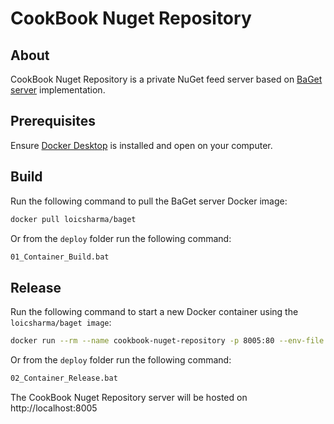 # CookBook Nuget Repository

## About

CookBook Nuget Repository is a private NuGet feed server based on [BaGet server](https://loic-sharma.github.io/BaGet/) implementation.

## Prerequisites

Ensure [Docker Desktop](https://www.docker.com/) is installed and open on your computer.

## Build

Run the following command to pull the BaGet server Docker image:

```Bash
docker pull loicsharma/baget
```

Or from the `deploy` folder run the following command:

```Bash
01_Container_Build.bat
```

## Release

Run the following command to start a new Docker container using the `loicsharma/baget image`:

```Bash
docker run --rm --name cookbook-nuget-repository -p 8005:80 --env-file "./src/CookBook.NugetRepository.Server/baget.env" -v "./baget-data:/var/baget" loicsharma/baget:latest
```

Or from the `deploy` folder run the following command:

```Bash
02_Container_Release.bat
```

The CookBook Nuget Repository server will be hosted on http://localhost:8005
